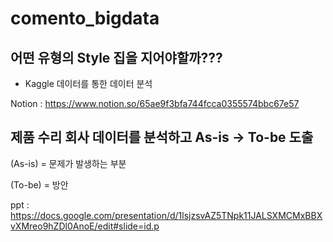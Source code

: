# comento_bigdata

## 어떤 유형의 Style 집을 지어야할까???

* Kaggle 데이터를 통한 데이터 분석

Notion : https://www.notion.so/65ae9f3bfa744fcca0355574bbc67e57

## 제품 수리 회사 데이터를 분석하고 As-is -> To-be 도출
(As-is) = 문제가 발생하는 부분

(To-be) = 방안

ppt : https://docs.google.com/presentation/d/1lsjzsvAZ5TNpk11JALSXMCMxBBXvXMreo9hZDl0AnoE/edit#slide=id.p
